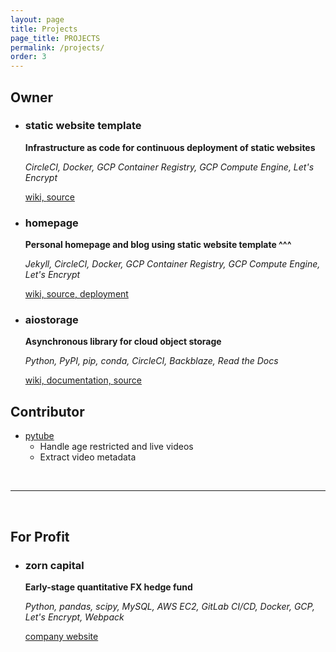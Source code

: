 ```yaml
---
layout: page
title: Projects
page_title: PROJECTS
permalink: /projects/
order: 3
---
```


## Owner

- ### static website template

    **Infrastructure as code for continuous deployment of static websites**

    _CircleCI, Docker, GCP Container Registry, GCP Compute Engine, Let's Encrypt_

    [wiki, ](https://github.com/family-guy/test-website/wiki)
    [source](https://github.com/family-guy/test-website) 

- ### homepage
    
    **Personal homepage and blog using static website template ^^^**
    
    _Jekyll, CircleCI, Docker, GCP Container Registry, GCP Compute Engine, Let's Encrypt_

    [wiki, ](https://github.com/family-guy/homepage/wiki)
    [source, ](https://github.com/family-guy/homepage) 
    [deployment](https://guyrking.com)

- ### aiostorage

    **Asynchronous library for cloud object storage**
    
    _Python, PyPI, pip, conda, CircleCI, Backblaze, Read the Docs_
    
    [wiki, ](https://family-guy.github.io/aiostorage-wiki/)
    [documentation, ](http://aiostorage.readthedocs.io/)
    [source](https://github.com/family-guy/aiostorage)
    
## Contributor

- [pytube](https://github.com/nficano/pytube)
    - Handle age restricted and live videos
    - Extract video metadata

<br />

***

<br />

## For Profit

- ### zorn capital

    **Early-stage quantitative FX hedge fund**
    
    _Python, pandas, scipy, MySQL, AWS EC2, GitLab CI/CD, Docker, GCP,
    Let's Encrypt, Webpack_ 
    
    [company website](https://zorncapital.com)
